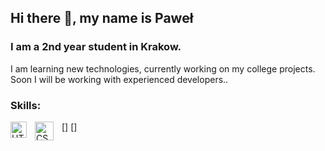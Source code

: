 ## Hi there 👋, my name is Paweł
### I am a 2nd year student in Krakow.

I am learning new technologies, currently working on my college projects. Soon I will be working with experienced developers..

### Skills:
[<img align="left" alt="HTML" width="26px" src="https://cdn.jsdelivr.net/npm/devicons@1.8.0/!SVG/html5.svg" style="padding-right:10px;" />]
[<img align="left" alt="CSS3" width="30px" src="https://cdn.jsdelivr.net/npm/devicons@1.8.0/!SVG/css3.svg" style="padding-right:10px;" />]





<!--
**pawelz00/pawelz00** is a ✨ _special_ ✨ repository because its `README.md` (this file) appears on your GitHub profile.

Here are some ideas to get you started:

- 🔭 I’m currently working on ...
- 🌱 I’m currently learning ...
- 👯 I’m looking to collaborate on ...
- 🤔 I’m looking for help with ...
- 💬 Ask me about ...
- 📫 How to reach me: ...
- 😄 Pronouns: ...
- ⚡ Fun fact: ...
-->
